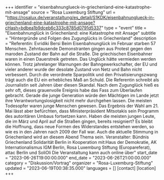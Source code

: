 +++
identifier = "eisenbahnunglueck-in-griechenland-eine-katastrophe-mit-ansage"
source = "Rosa Luxemburg Stiftung"
url = "https://rosalux.de/veranstaltung/es_detail/S1KDK/eisenbahnunglueck-in-griechenland-eine-katastrophe-mit-ansage?cHash=bdbea1b9dceb6c333c8785d0791d5337"
type = "event"
title = "Eisenbahnunglück in Griechenland: eine Katastrophe mit Ansage"
subtitle = "Hintergründe und Folgen des Zugunglücks in Griechenland"
description = "Referentin: Evridiki Bersi
Beim Eisenbahnunglück im Februar starben 57 Menschen. Zehntausende Demonstranten gingen aus Protest gegen den maroden Zustand der Bahn auf die Straße. Die griechischen Eisenbahner waren in einen Dauerstreik getreten. Das Unglück hätte vermieden werden können. Trotz jahrelanger Warnungen der Bahngewerkschafter, der EU und vieler anderer wurde der desolate Zustand von Netz und Bahn nicht verbessert. Durch die verordnete Sparpolitik und den Privatisierungszwang trägt auch die EU ein erhebliches Maß an Schuld. Die Referentin schreibt als Journalistin seit Jahren über diesen Skandal.
Nach dem Zugunglück hieß es sehr oft, dieses grauenvolle Ereignis habe das Fass zum Überlaufen gebracht. Gerade die junge Generation würde den Mächtigen im Lande jetzt ihre Verantwortungslosigkeit nicht mehr durchgehen lassen. Die meisten Todesopfer waren junge Menschen gewesen. Das Ergebnis der Wahl am 21. Mai lässt aber befürchten, dass Ministerpräsident Mitsotakis sein Programm des autoritären Umbaus fortsetzen kann. Haben die meisten jungen Leute, die im März und April auf die Straßen gingen, bereits resigniert? Es bleibt die Hoffnung, dass neue Formen des Widerstandes entstehen werden, so wie es in den Jahren nach 2009 der Fall war. Auch die aktuelle Stimmung in Griechenland wird an diesem Abend Thema sein.
Veranstalter: Bündnis Griechenland Solidarität Berlin in Kooperation mit:Haus der Demokratie, AK Internationalismus IGM Berlin, Rosa Luxemburg Stiftung (Europareferat), attac Berlin und SoliOli
Die Veranstaltung kann auch online über"
start_date = "2023-06-26T19:00:00.000"
end_date = "2023-06-26T21:00:00.000"
category = "Diskussion/Vortrag"
organizer = "Rosa-Luxemburg-Stiftung"
updated = "2023-06-19T00:38:35.000"
languages = []
[contact]
[location]
+++